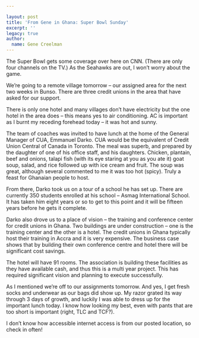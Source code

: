 ```yaml
---

layout: post
title: 'From Gene in Ghana: Super Bowl Sunday'
excerpt: ''
legacy: true
author:
  name: Gene Creelman
---
```


<p>The Super Bowl gets some coverage over here on <span class="caps">CNN</span>.  (There are only four channels on the TV.) As the Seahawks are out, I won&#8217;t worry about the game.</p>
<p>We&#8217;re going to a remote village tomorrow &#8211; our assigned area for the next two weeks in Bunso. There are three credit unions in the area that have asked for our support.</p>
<p>There is only one hotel and many villages don’t have electricity but the one hotel in the area does &#8211; this means yes to air conditioning. AC is important as I burnt my receding forehead today &#8211; it was hot and sunny.</p>
<p>The team of coaches was invited to have lunch at the home of the General Manager of <span class="caps">CUA</span>, Emmanuel Darko. <span class="caps">CUA</span> would be the equivalent of Credit Union Central of Canada in Toronto. The meal was superb, and prepared by the daughter of one of his office staff, and his daughters. Chicken, plantain, beef and onions, talapi fish (with its eye staring at you as you ate it) goat soup, salad, and rice followed up with ice cream and fruit. The soup was great, although several commented to me it was too hot (spicy). Truly a feast for Ghanaian people to host.</p>
<p>From there, Darko took us on a tour of a school he has set up. There are currently 350 students enrolled at his school &#8211; Asmag International School. It has taken him eight years or so to get to this point and it will be fifteen years before he gets it complete.</p>
<p>Darko also drove us to a place of vision &#8211; the training and conference center for credit unions in Ghana. Two buildings are under construction &#8211; one is the training center and the other is a hotel. The credit unions in Ghana typically host their training in Accra and it is very expensive. The business case shows that by building their own conference centre and hotel there will be significant cost savings.</p>
<p>The hotel will have 91 rooms. The association is building these facilities as they have available cash, and thus this is a multi year project. This has required significant vision and planning to execute successfully.</p>
<p>As I mentioned we&#8217;re off to our assignments tomorrow. And yes, I get fresh socks and underwear as our bags did show up. My razor grated its way through 3 days of growth, and luckily I was able to dress up for the important lunch today. I know how looking my best, even with pants that are too short is important (right, <span class="caps">TLC</span> and <span class="caps">TCF</span>?).</p>
<p>I don&#8217;t know how accessible internet access is from our posted location, so check in often!</p>